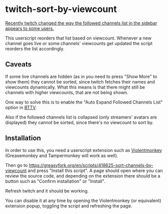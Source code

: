 # twitch-sort-by-viewcount
[Recently twitch changed the way the followed channels list in the sidebar appears to some users.](https://twitter.com/TwitchSupport/status/1336452058279522306)

This userscript reorders that list based on viewcount.
Whenever a new channel goes live or some channels' viewcounts get updated the script reorders the list accordingly.

## Caveats
If some live channels are hidden (as in you need to press "Show More" to show them) they cannot be sorted, since twitch fetches their names and viewcounts dynamically.
What this means is that there might still be channels with higher viewcounts, that are not being shown.

One way to solve this is to enable the "Auto Expand Followed Channels List" option in [BTTV](https://betterttv.com/).

Also if the followed channels list is collapsed (only streamers' avatars are displayed) they cannot be sorted, since there's no viewcount to sort by.


## Installation
In order to use this, you need a userscript extension such as [Violentmonkey](https://violentmonkey.github.io/get-it/) (Greasemonkey and Tampermonkey will work as well).

Then go to https://greasyfork.org/en/scripts/418625-sort-channels-by-viewcount and press "Install this script". A page should open where you can review the source code, and depending on the extension there should be a button such as "Confirm installation" or "Install".

Refresh twitch and it should be working.

You can disable it at any time by opening the Violentmonkey (or equivalent) extension popup, toggling the script and refreshing the page.
